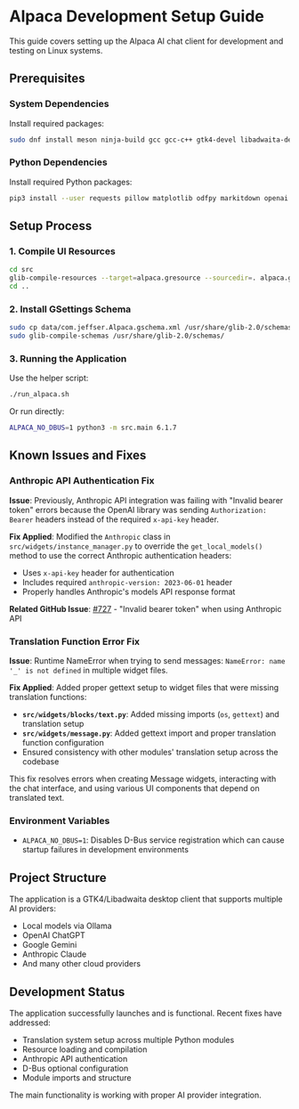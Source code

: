 # Alpaca Development Setup Guide

This guide covers setting up the Alpaca AI chat client for development and testing on Linux systems.

## Prerequisites

### System Dependencies
Install required packages:
```bash
sudo dnf install meson ninja-build gcc gcc-c++ gtk4-devel libadwaita-devel python3-gobject-devel gettext appstream glib2-devel vte291-devel libicu-devel python3-pip python3-devel
```

### Python Dependencies
Install required Python packages:
```bash
pip3 install --user requests pillow matplotlib odfpy markitdown openai pydantic instructor anthropic google-generativeai groq together mistralai
```

## Setup Process

### 1. Compile UI Resources
```bash
cd src
glib-compile-resources --target=alpaca.gresource --sourcedir=. alpaca.gresource.xml
cd ..
```

### 2. Install GSettings Schema
```bash
sudo cp data/com.jeffser.Alpaca.gschema.xml /usr/share/glib-2.0/schemas/
sudo glib-compile-schemas /usr/share/glib-2.0/schemas/
```

### 3. Running the Application
Use the helper script:
```bash
./run_alpaca.sh
```

Or run directly:
```bash
ALPACA_NO_DBUS=1 python3 -m src.main 6.1.7
```

## Known Issues and Fixes

### Anthropic API Authentication Fix

**Issue**: Previously, Anthropic API integration was failing with "Invalid bearer token" errors because the OpenAI library was sending `Authorization: Bearer` headers instead of the required `x-api-key` header.

**Fix Applied**: Modified the `Anthropic` class in `src/widgets/instance_manager.py` to override the `get_local_models()` method to use the correct Anthropic authentication headers:

- Uses `x-api-key` header for authentication
- Includes required `anthropic-version: 2023-06-01` header
- Properly handles Anthropic's models API response format

**Related GitHub Issue**: [#727](https://github.com/Jeffser/Alpaca/issues/727) - "Invalid bearer token" when using Anthropic API

### Translation Function Error Fix

**Issue**: Runtime NameError when trying to send messages: `NameError: name '_' is not defined` in multiple widget files.

**Fix Applied**: Added proper gettext setup to widget files that were missing translation functions:

- **`src/widgets/blocks/text.py`**: Added missing imports (`os`, `gettext`) and translation setup
- **`src/widgets/message.py`**: Added gettext import and proper translation function configuration
- Ensured consistency with other modules' translation setup across the codebase

This fix resolves errors when creating Message widgets, interacting with the chat interface, and using various UI components that depend on translated text.

### Environment Variables
- `ALPACA_NO_DBUS=1`: Disables D-Bus service registration which can cause startup failures in development environments

## Project Structure

The application is a GTK4/Libadwaita desktop client that supports multiple AI providers:
- Local models via Ollama
- OpenAI ChatGPT
- Google Gemini  
- Anthropic Claude
- And many other cloud providers

## Development Status

The application successfully launches and is functional. Recent fixes have addressed:
- Translation system setup across multiple Python modules
- Resource loading and compilation
- Anthropic API authentication
- D-Bus optional configuration
- Module imports and structure

The main functionality is working with proper AI provider integration. 